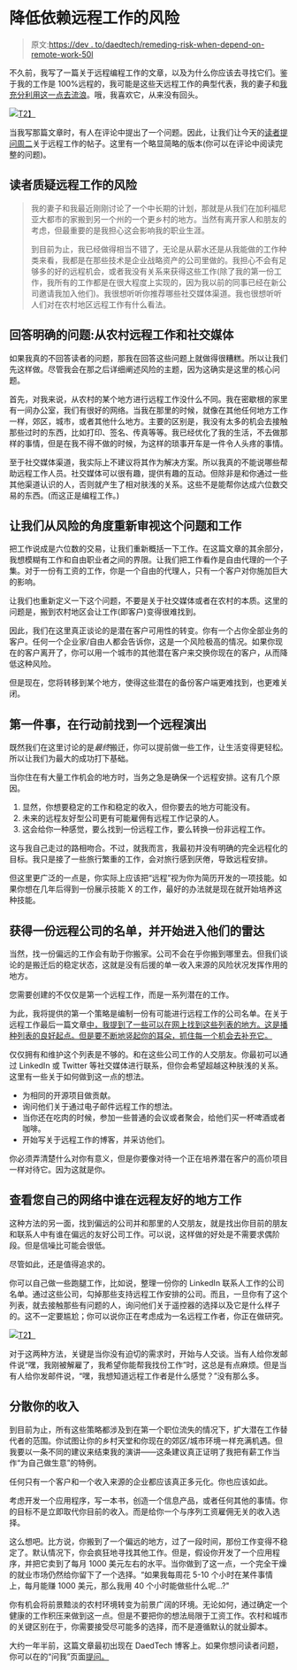 # 降低依赖远程工作的风险

> 原文:[https://dev . to/daedtech/remeding-risk-when-depend-on-remote-work-50l](https://dev.to/daedtech/mitigating-risk-when-depending-on-remote-work-50l)

不久前，我写了一篇关于远程编程工作的文章，以及为什么你应该去寻找它们。鉴于我的工作是 100%远程的，我可能是这些天远程工作的典型代表，我的妻子和[我充分利用这一点去流浪](https://www.daedtech.com/daedtech-digest-android-development-unit-test-case-studies-and-ramblin/)。哦，我喜欢它，从来没有回头。

[![](../Images/e2362457f7b04c1bc713072539f4ba97.png)T2】](https://www.daedtech.com/wp-content/uploads/2017/10/Erik-in-the-Woods-e1509314883713.png)

当我写那篇文章时，有人在评论中提出了一个问题。因此，让我们让今天的[读者提问周二](https://www.daedtech.com/category/you-asked-for-it/)关于远程工作的帖子。这里有一个略显简略的版本(你可以在评论中阅读完整的问题)。

## 读者质疑远程工作的风险

> 我的妻子和我最近刚刚讨论了一个中长期的计划，那就是从我们在加利福尼亚大都市的家搬到另一个州的一个更乡村的地方。当然有离开家人和朋友的考虑，但最重要的是我担心这会影响我的职业生涯。
> 
> 到目前为止，我已经做得相当不错了，无论是从薪水还是从我能做的工作种类来看，我都是在那些技术是企业战略资产的公司里做的。我担心不会有足够多的好的远程机会，或者我没有关系来获得这些工作(除了我的第一份工作，我所有的工作都是在很大程度上实现的，因为我以前的同事已经在新公司邀请我加入他们)。我很想听听你推荐哪些社交媒体渠道。我也很想听听人们对在农村地区远程工作有什么看法。

## 回答明确的问题:从农村远程工作和社交媒体

如果我真的不回答读者的问题，那我在回答这些问题上就做得很糟糕。所以让我们先这样做。尽管我会在那之后详细阐述风险的主题，因为这确实是这里的核心问题。

首先，对我来说，从农村的某个地方进行远程工作没什么不同。我在密歇根的家里有一间办公室，我们有很好的网络。当我在那里的时候，就像在其他任何地方工作一样，郊区，城市，或者其他什么地方。主要的区别是，我没有太多的机会去接触那些过时的东西，比如打印、签名、传真等等。我已经优化了我的生活，不去做那样的事情，但是在我不得不做的时候，为这样的琐事开车是一件令人头疼的事情。

至于社交媒体渠道，我实际上不建议将其作为解决方案。所以我真的不能说哪些帮助远程工作人员。社交媒体可以很有趣，提供有趣的互动。但除非是和你通过一些其他渠道认识的人，否则就产生了相对肤浅的关系。这些不是能帮你达成六位数交易的东西。(而这正是编程工作。)

## 让我们从风险的角度重新审视这个问题和工作

把工作说成是六位数的交易，让我们重新概括一下工作。在这篇文章的其余部分，我想模糊有工作和自由职业者之间的界限。让我们把工作看作是自由代理的一个子集。对于一份有工资的工作，你是一个自由的代理人，只有一个客户对你施加巨大的影响。

让我们也重新定义一下这个问题，不要是关于社交媒体或者在农村的本质。这里的问题是，搬到农村地区会让工作(即客户)变得很难找到。

因此，我们在这里真正谈论的是潜在客户可用性的转变。你有一个占你全部业务的客户。任何一个企业家/自由人都会告诉你，这是一个风险极高的情况。如果你现在的客户离开了，你可以用一个城市的其他潜在客户来交换你现在的客户，从而降低这种风险。

但是现在，您将转移到某个地方，使得这些潜在的备份客户端更难找到，也更难关闭。

## 第一件事，在行动前找到一个远程演出

既然我们在这里讨论的是*最终*搬迁，你可以提前做一些工作，让生活变得更轻松。所以让我们为最大的成功打下基础。

当你住在有大量工作机会的地方时，当务之急是确保一个远程安排。这有几个原因。

1.  显然，你想要稳定的工作和稳定的收入，但你要去的地方可能没有。
2.  未来的远程友好型公司更有可能雇佣有远程工作记录的人。
3.  这会给你一种感觉，要么找到一份远程工作，要么转换一份非远程工作。

这与我自己走过的路相吻合。不过，就我而言，我最初并没有明确的完全远程化的目标。我只是接了一些旅行繁重的工作，会对旅行感到厌倦，导致远程安排。

但这里更广泛的一点是，你实际上应该把“远程”视为你为简历开发的一项技能。如果你想在几年后得到一份展示技能 X 的工作，最好的办法就是现在就开始培养这种技能。

## 获得一份远程公司的名单，并开始进入他们的雷达

当然，找一份偏远的工作会有助于你搬家。公司不会在乎你搬到哪里去。但我们谈论的是搬迁后的稳定状态，这就是没有后援的单一收入来源的风险状况发挥作用的地方。

您需要创建的不仅仅是第一个远程工作，而是一系列潜在的工作。

为此，我将提供的第一个策略是编制一份有可能进行远程工作的公司名单。在关于远程工作最后一篇文章[中，我提到了一些可以在网上找到这些列表的地方。这是播种列表的良好起点。但是要不断地竖起你的耳朵，抓住每一个机会去补充它。](https://www.daedtech.com/find-remote-programming-jobs/)

仅仅拥有和维护这个列表是不够的。和在这些公司工作的人交朋友。你最初可以通过 LinkedIn 或 Twitter 等社交媒体进行联系，但你会希望超越这种肤浅的关系。这里有一些关于如何做到这一点的想法。

*   为相同的开源项目做贡献。
*   询问他们关于通过电子邮件远程工作的想法。
*   当你还在吃肉的时候，参加一些普通的会议或者聚会，给他们买一杯啤酒或者咖啡。
*   开始写关于远程工作的博客，并采访他们。

你必须弄清楚什么对你有意义，但是你要像对待一个正在培养潜在客户的高价项目一样对待它。因为这就是你。

## 查看您自己的网络中谁在远程友好的地方工作

这种方法的另一面，找到偏远的公司并和那里的人交朋友，就是找出你目前的朋友和联系人中有谁在偏远的友好公司工作。可以说，这样做的好处是不需要求偶阶段。但是信噪比可能会很低。

尽管如此，还是值得追求的。

你可以自己做一些跑腿工作，比如说，整理一份你的 LinkedIn 联系人工作的公司名单。通过这些公司，勾掉那些支持远程工作安排的公司。而且，一旦你有了这个列表，就去接触那些有问题的人，询问他们关于遥控器的选择以及它是什么样子的。这不一定要尴尬；你可以说你正在考虑成为一名远程工作者，你正在做研究。

[![](../Images/9a33793f5d253f8b12ccd56d7da17176.png)T2】](https://www.daedtech.com/wp-content/uploads/2015/04/ResumePadding.png)

对于这两种方法，关键是当你没有迫切的需求时，开始与人交谈。当有人给你发邮件说“嘿，我刚被解雇了，我希望你能帮我找份工作”时，这总是有点麻烦。但是当有人给你发邮件说，“嘿，我想知道远程工作者是什么感觉？”没有那么多。

## 分散你的收入

到目前为止，所有这些策略都涉及到在第一个职位流失的情况下，扩大潜在工作替代者的范围。你试图让你的乡村天堂和你现在的郊区/城市环境一样充满机遇。但我要以一条不同的建议来结束我的演讲——这条建议真正证明了我把有薪工作当作“为自己做生意”的特例。

任何只有一个客户和一个收入来源的企业都应该真正多元化。你也应该如此。

考虑开发一个应用程序，写一本书，创造一个信息产品，或者任何其他的事情。你的目标不是立即取代你目前的收入。而是给你一个与序列工资雇佣无关的收入选择。

这么想吧。比方说，你搬到了一个偏远的地方，过了一段时间，那份工作变得不稳定了。默认情况下，你会疯狂地寻找其他工作。但是，假设你开发了一个应用程序，并把它卖到了每月 1000 美元左右的水平。当你做到了这一点，一个完全干燥的就业市场仍然给你留下了一个选择。“如果我每周花 5-10 个小时在某件事情上，每月能赚 1000 美元，那么我用 40 个小时能做些什么呢...?"

你有机会将前景黯淡的农村环境转变为前景广阔的环境。无论如何，通过确定一个健康的工作积压来做到这一点。但是不要把你的想法局限于工资工作。农村和城市的关键区别在于，你需要接受尽可能多的选择，而不是遵循默认的就业脚本。

大约一年半前，这篇文章最初出现在 DaedTech 博客上。如果你想问读者问题，你可以在的“问我”页面[提问。](https://daedtech.com/ask-me-a-question/)